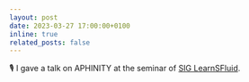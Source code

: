 ```yaml
---
layout: post
date: 2023-03-27 17:00:00+0100
inline: true
related_posts: false
---
```


🎙️ I gave a talk on APHINITY at the seminar of [SIG LearnSFluid](https://www.ercoftac.org/special_interest_groups/54-machine-learning-for-fluid-dynamics/).